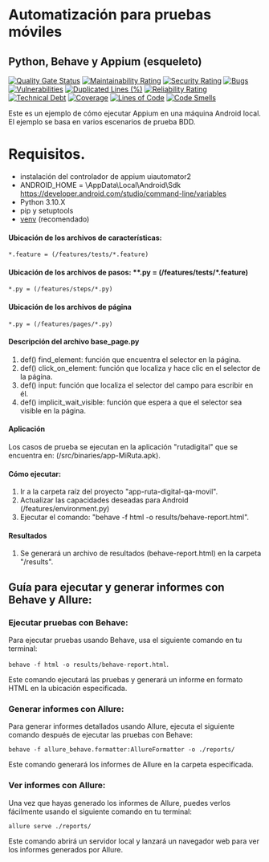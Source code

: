 # Automatización para pruebas móviles
## Python, Behave y Appium (esqueleto)

[![Quality Gate Status](https://sonarcloud.io/api/project_badges/measure?project=koandina_app-ruta-digital-qa-movil&metric=alert_status&token=8472b9ab0f0bfa62d4725b0576f9d74c9cfb5274)](https://sonarcloud.io/summary/new_code?id=koandina_app-ruta-digital-qa-movil)
[![Maintainability Rating](https://sonarcloud.io/api/project_badges/measure?project=koandina_app-ruta-digital-qa-movil&metric=sqale_rating&token=8472b9ab0f0bfa62d4725b0576f9d74c9cfb5274)](https://sonarcloud.io/summary/new_code?id=koandina_app-ruta-digital-qa-movil)
[![Security Rating](https://sonarcloud.io/api/project_badges/measure?project=koandina_app-ruta-digital-qa-movil&metric=security_rating&token=8472b9ab0f0bfa62d4725b0576f9d74c9cfb5274)](https://sonarcloud.io/summary/new_code?id=koandina_app-ruta-digital-qa-movil)
[![Bugs](https://sonarcloud.io/api/project_badges/measure?project=koandina_app-ruta-digital-qa-movil&metric=bugs&token=8472b9ab0f0bfa62d4725b0576f9d74c9cfb5274)](https://sonarcloud.io/summary/new_code?id=koandina_app-ruta-digital-qa-movil)
[![Vulnerabilities](https://sonarcloud.io/api/project_badges/measure?project=koandina_app-ruta-digital-qa-movil&metric=vulnerabilities&token=8472b9ab0f0bfa62d4725b0576f9d74c9cfb5274)](https://sonarcloud.io/summary/new_code?id=koandina_app-ruta-digital-qa-movil)
[![Duplicated Lines (%)](https://sonarcloud.io/api/project_badges/measure?project=koandina_app-ruta-digital-qa-movil&metric=duplicated_lines_density&token=8472b9ab0f0bfa62d4725b0576f9d74c9cfb5274)](https://sonarcloud.io/summary/new_code?id=koandina_app-ruta-digital-qa-movil)
[![Reliability Rating](https://sonarcloud.io/api/project_badges/measure?project=koandina_app-ruta-digital-qa-movil&metric=reliability_rating&token=8472b9ab0f0bfa62d4725b0576f9d74c9cfb5274)](https://sonarcloud.io/summary/new_code?id=koandina_app-ruta-digital-qa-movil)
[![Technical Debt](https://sonarcloud.io/api/project_badges/measure?project=koandina_app-ruta-digital-qa-movil&metric=sqale_index&token=8472b9ab0f0bfa62d4725b0576f9d74c9cfb5274)](https://sonarcloud.io/summary/new_code?id=koandina_app-ruta-digital-qa-movil)
[![Coverage](https://sonarcloud.io/api/project_badges/measure?project=koandina_app-ruta-digital-qa-movil&metric=coverage&token=8472b9ab0f0bfa62d4725b0576f9d74c9cfb5274)](https://sonarcloud.io/summary/new_code?id=koandina_app-ruta-digital-qa-movil)
[![Lines of Code](https://sonarcloud.io/api/project_badges/measure?project=koandina_app-ruta-digital-qa-movil&metric=ncloc&token=8472b9ab0f0bfa62d4725b0576f9d74c9cfb5274)](https://sonarcloud.io/summary/new_code?id=koandina_app-ruta-digital-qa-movil)
[![Code Smells](https://sonarcloud.io/api/project_badges/measure?project=koandina_app-ruta-digital-qa-movil&metric=code_smells&token=8472b9ab0f0bfa62d4725b0576f9d74c9cfb5274)](https://sonarcloud.io/summary/new_code?id=koandina_app-ruta-digital-qa-movil)

Este es un ejemplo de cómo ejecutar Appium en una máquina Android local.
El ejemplo se basa en varios escenarios de prueba BDD.

# Requisitos.
* instalación del controlador de appium uiautomator2
* ANDROID_HOME = \AppData\Local\Android\Sdk https://developer.android.com/studio/command-line/variables
* Python 3.10.X
* pip y setuptools
* [venv](https://packaging.python.org/guides/installing-using-pip-and-virtual-environments/) (recomendado)

#### Ubicación de los archivos de características:

    *.feature = (/features/tests/*.feature)

#### Ubicación de los archivos de pasos: **.py = (/features/tests/*.feature)

    *.py = (/features/steps/*.py)

#### Ubicación de los archivos de página

    *.py = (/features/pages/*.py)

#### Descripción del archivo base_page.py
1. def() find_element: función que encuentra el selector en la página.
2. def() click_on_element: función que localiza y hace clic en el selector de la página.
3. def() input: función que localiza el selector del campo para escribir en él.
4. def() implicit_wait_visible: función que espera a que el selector sea visible en la página.

#### Aplicación
Los casos de prueba se ejecutan en la aplicación "rutadigital" que se encuentra en:
(/src/binaries/app-MiRuta.apk).

#### Cómo ejecutar:
1. Ir a la carpeta raíz del proyecto "app-ruta-digital-qa-movil".
2. Actualizar las capacidades deseadas para Android (/features/environment.py)
3. Ejecutar el comando: "behave -f html -o results/behave-report.html".

#### Resultados

1. Se generará un archivo de resultados (behave-report.html) en la carpeta "/results".

## Guía para ejecutar y generar informes con Behave y Allure:

### Ejecutar pruebas con Behave:

Para ejecutar pruebas usando Behave, usa el siguiente comando en tu terminal:

`behave -f html -o results/behave-report.html`.

Este comando ejecutará las pruebas y generará un informe en formato HTML en la ubicación especificada.

### Generar informes con Allure:

Para generar informes detallados usando Allure, ejecuta el siguiente comando después de ejecutar las pruebas con Behave:

`behave -f allure_behave.formatter:AllureFormatter -o ./reports/`

Este comando generará los informes de Allure en la carpeta especificada.

### Ver informes con Allure:

Una vez que hayas generado los informes de Allure, puedes verlos fácilmente usando el siguiente comando en tu terminal:

`allure serve ./reports/`

Este comando abrirá un servidor local y lanzará un navegador web para ver los informes generados por Allure.